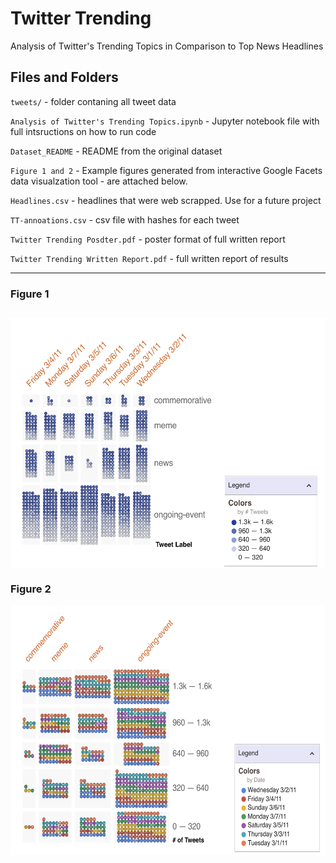 # Twitter Trending
Analysis of Twitter's Trending Topics in Comparison to Top News Headlines

## Files and Folders 

`tweets/` - folder contaning all tweet data 

`Analysis of Twitter's Trending Topics.ipynb` - Jupyter notebook file with full intsructions on how to run code 

`Dataset_README` - README from the original dataset 

`Figure 1 and 2` - Example figures generated from interactive Google Facets data visualzation tool - are attached below. 

`Headlines.csv` - headlines that were web scrapped. Use for a future project 

`TT-annoations.csv` - csv file with hashes for each tweet 

`Twitter Trending Posdter.pdf` - poster format of full written report 

`Twitter Trending Written Report.pdf` - full written report of results 

--- 
### Figure 1
<img src="https://github.com/Donnie-Stewart/Twitter-Trending/blob/master/figure%201.png" align="center"
      width="900" height="400">
--- 
### Figure 2
<img src="https://github.com/Donnie-Stewart/Twitter-Trending/blob/master/figure%202.png" align="center"
      width="900" height="400">
